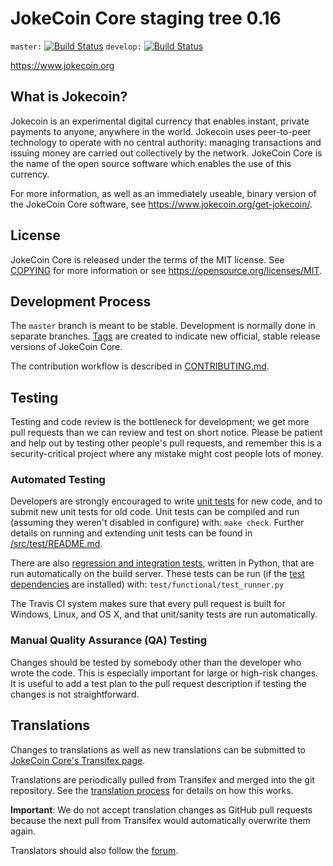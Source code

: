 JokeCoin Core staging tree 0.16
===========================

`master:` [![Build Status](https://travis-ci.org/clowncrew/jokecoin.svg?branch=master)](https://travis-ci.org/clowncrew/jokecoin) `develop:` [![Build Status](https://travis-ci.org/clowncrew/jokecoin.svg?branch=develop)](https://travis-ci.org/clowncrew/jokecoin/branches)

https://www.jokecoin.org


What is Jokecoin?
-------------

Jokecoin is an experimental digital currency that enables instant, private
payments to anyone, anywhere in the world. Jokecoin uses peer-to-peer technology
to operate with no central authority: managing transactions and issuing money
are carried out collectively by the network. JokeCoin Core is the name of the open
source software which enables the use of this currency.

For more information, as well as an immediately useable, binary version of
the JokeCoin Core software, see https://www.jokecoin.org/get-jokecoin/.


License
-------

JokeCoin Core is released under the terms of the MIT license. See [COPYING](COPYING) for more
information or see https://opensource.org/licenses/MIT.

Development Process
-------------------

The `master` branch is meant to be stable. Development is normally done in separate branches.
[Tags](https://github.com/clowncrew/jokecoin/tags) are created to indicate new official,
stable release versions of JokeCoin Core.

The contribution workflow is described in [CONTRIBUTING.md](CONTRIBUTING.md).

Testing
-------

Testing and code review is the bottleneck for development; we get more pull
requests than we can review and test on short notice. Please be patient and help out by testing
other people's pull requests, and remember this is a security-critical project where any mistake might cost people
lots of money.

### Automated Testing

Developers are strongly encouraged to write [unit tests](src/test/README.md) for new code, and to
submit new unit tests for old code. Unit tests can be compiled and run
(assuming they weren't disabled in configure) with: `make check`. Further details on running
and extending unit tests can be found in [/src/test/README.md](/src/test/README.md).

There are also [regression and integration tests](/test), written
in Python, that are run automatically on the build server.
These tests can be run (if the [test dependencies](/test) are installed) with: `test/functional/test_runner.py`

The Travis CI system makes sure that every pull request is built for Windows, Linux, and OS X, and that unit/sanity tests are run automatically.

### Manual Quality Assurance (QA) Testing

Changes should be tested by somebody other than the developer who wrote the
code. This is especially important for large or high-risk changes. It is useful
to add a test plan to the pull request description if testing the changes is
not straightforward.

Translations
------------

Changes to translations as well as new translations can be submitted to
[JokeCoin Core's Transifex page](https://www.transifex.com/projects/p/jokecoin/).

Translations are periodically pulled from Transifex and merged into the git repository. See the
[translation process](doc/translation_process.md) for details on how this works.

**Important**: We do not accept translation changes as GitHub pull requests because the next
pull from Transifex would automatically overwrite them again.

Translators should also follow the [forum](https://www.jokecoin.org/forum/topic/jokecoin-worldwide-collaboration.88/).

